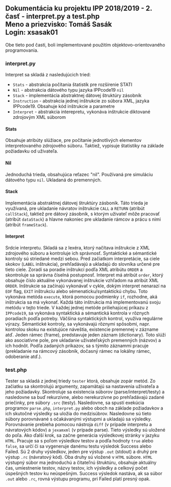 ## Dokumentácia ku projektu IPP 2018/2019 - 2. časť - interpret.py a test.php</br> Meno a priezvisko: Tomáš Sasák </br> Login: xsasak01

Obe tieto pod časti, boli implementované použitím objektovo-orientovaného programovania. 

### interpret.py
Interpret sa skladá z nasledujúcich tried:
* `Stats` - abstrakcia počítania štatistík pre rozšírenie STATI
* `Nil` - abstrakcia dátového typu jazyka IPPcode19 `nil`
* `Stack` - implementácia abstraktnej dátovej štruktúry zásobník
* `Instruction` - abstrakcia jednej inštrukcie zo súbora XML, jazyka IPPcode19. Obsahuje kód inštrukcie a parametre
* `Interpret` - abstrakcia interepretu, vykonáva inštrukcie diktované zdrojovým XML súborom

#### Stats
Obsahuje atribúty slúžiace, pre počítanie jednotlivých elementov interpretovaného zdrojového súboru. Taktiež, vypisuje štatistiky na základe požiadavku od uživateľa.

#### Nil
Jednoduchá trieda, obsahujúca reťazec "nil". Používaná pre simuláciu dátového typu `nil`. Ukladaná do premenných.

#### Stack
Implementácia abstraktnej dátovej štruktúry zásboník. Táto trieda je využívaná, pre ukladanie návratov inštrukcie `CALL` a `RETURN` (atribút `callStack`), taktiež pre dátový zásobník, s ktorým uživateľ môže pracovať (atribút `dataStack`) a hlavne nakoniec pre ukladanie rámcov a prácu s nimi (atribút `frameStack`).

#### Interpret
Srdcie interpretu. Skladá sa z lexéra, ktorý načítava inštrukcie z XML zdrojového súboru a kontroluje ich správnosť. Syntaktické a sémantické kontroly sú striedané medzi sebou. Pred začiatkom interpretácie, sa ciele skokov (`LABEL` inštrukcia), prehľadávajú a ukladajú do slovníka určené pre tieto ciele. Zoradí sa poradie inštrukcí podľa XML atribútu `ORDER` a skontroluje sa správna číselná postupnosť. Interpret má atribút `order`, ktorý obsahuje číslo aktuálne vykonávanej inštrukcie vzhľadom na atribút XML `ORDER`. Inštrukcie sa začínajú vykonávať v cykle, dokým interpret nenarazí na `EOF` flag, `EXIT` inštrukciu alebo sémenaticku/syntaktickú chybu. Toto vykonáva metóda `execute`, ktorá pomocou podmienky `if`, rozhodne, aká inštrukcia sa má vykonať. Každá táto inštrukcia má implementovanú svoju metódu v tejto triede. V každej jednej metóde priliehajúcej príkazu z `IPPcode19`, sa vykonáva syntaktická a sémantická kontrola v rôznych poradiach podľa potreby. Väčšina syntaktických kontrol, využíva regulárne výrazy. Sémantické kontroly, sa vykonávajú rôznymi spôsobmi, napr. kontrolou skoku na existujúce náveštia, existencie premennej v zázname atď. Jeden rámec (frame), predstavuje jeden záznam (dictionary). Toto slúži ako asociatívne pole, pre ukladanie uživateľských premenných (názvov) a ich hodnôt. Podľa zadaných príkazov, sa s týmito záznammi pracuje (prekladanie na rámcový zásobník, dočasný rámec na lokálny rámec, odoberanie atď.).

### test.php
Tester sa skladá z jednej triedy `tester` ktorá, obsahuje zopár metód. Zo začiatku sa skontrolujú argumenty, zapamätajú sa nastavenia uživateľa a jeho požiadavky. Skontroluje sa existencia súborov (parse/interpret/testy) a nasledovne sa buď rekurzívne, alebo nerekurzívne po prehľadávajú zadané priečinky, pre súbory `.src` (testy). Nasledovne, sa spustí exekúcia programov `parse.php`, `interpret.py` alebo oboch na základe požiadavkov a ich skutočné výsledky sa uložia do medzisúbrov. Nasledovne sú tieto súbory porovnávané s očakávanými výstupmi a ukladajú sa výsledky. Porovnávanie prebieha pomocou nástroja `diff` (v prípade interpretu a návratových kódov) a `jexamxml` (v prípade parse). Tieto výsledky sú uložené do poľa. Ako ďalší krok, sa začne generácia výsledkovej stránky v jazyku `HTML`. Pracuje sa s poľom výsledkov testov a podľa hodnoty `true` alebo `false`, sa určí či sa vygeneruje danému testu výsledok Success alebo Failed. Sú 2 druhy výsledkov, jeden pre výstup `.out` (stdout) a druhý pre výstup `.rc` (návratový kód). Oba druhy sú vložené v `HTML` súbore. `HTML` výstupný súbor ma jednoduchú a čitateľnú štruktúru, obsahuje aktuálny čas, umiestnenie testov, názvy testov, ich výsledky a celkový počet úspešných testov ku neúspešným. Success výsledok nastáva, ak sa súbor `.out` alebo `.rc`, rovná výstupu programu, pri Failed platí presný opak.